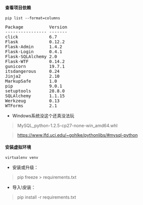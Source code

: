 #### 查看项目依赖
```base
pip list --format=columns
```

<pre>
Package          Version
---------------- -------
click            6.7
Flask            0.12.2
Flask-Admin      1.4.2
Flask-Login      0.4.1
Flask-SQLAlchemy 2.0
Flask-WTF        0.14.2
gunicorn         19.7.1
itsdangerous     0.24
Jinja2           2.10
MarkupSafe       1.0
pip              9.0.1
setuptools       28.8.0
SQLAlchemy       1.1.15
Werkzeug         0.13
WTForms          2.1
</pre>

- Windows系统没这个还真没法玩
> MySQL_python-1.2.5-cp27-none-win_amd64.whl

> https://www.lfd.uci.edu/~gohlke/pythonlibs/#mysql-python


#### 安装虚拟环境
```base
virtualenv venv
```


- 安装或升级：

> pip freeze > requirements.txt


- 导入\安装：
> pip install -r requirements.txt